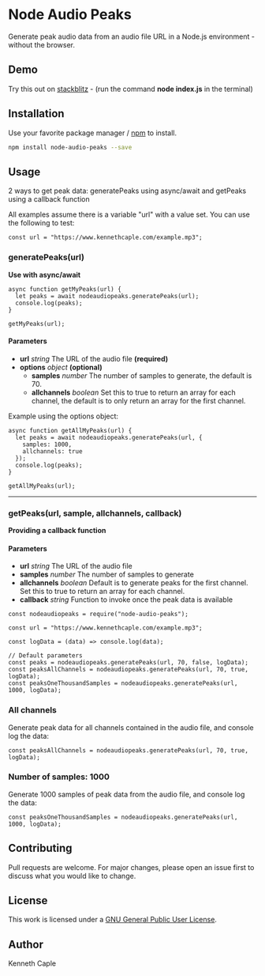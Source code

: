 # Node Audio Peaks

Generate peak audio data from an audio file URL in a Node.js environment - without the browser.

## Demo

Try this out on [stackblitz](https://stackblitz.com/edit/node-fswsla?devtoolsheight=33&file=index.js) - (run the command **node index.js** in the terminal)

## Installation

Use your favorite package manager / [npm](https://www.npmjs.com/package/npm) to install.

```bash
npm install node-audio-peaks --save
```
## Usage
2 ways to get peak data: generatePeaks using async/await and getPeaks using a callback function

All examples assume there is a variable "url" with a value set.  You can use the following to test:

```
const url = "https://www.kennethcaple.com/example.mp3";
```


### **generatePeaks(url)**
**Use with async/await**

```
async function getMyPeaks(url) {
  let peaks = await nodeaudiopeaks.generatePeaks(url);
  console.log(peaks);
}

getMyPeaks(url);
```
#### Parameters

- **url** *string*  The URL of the audio file **(required)**
- **options** *object* **(optional)**
  - **samples**  *number* The number of samples to generate, the default  is 70.
  - **allchannels**  *boolean* Set this to true to return an array for each channel, the default is to only return an array for the first channel.

Example using the options object:
```
async function getAllMyPeaks(url) {
  let peaks = await nodeaudiopeaks.generatePeaks(url, {
    samples: 1000, 
    allchannels: true
  });
  console.log(peaks);
}

getAllMyPeaks(url);
```
<hr>

### **getPeaks(url, sample, allchannels, callback)**
**Providing a callback function**
#### Parameters
- **url**  *string*  The URL of the audio file
- **samples**  *number* The number of samples to generate
- **allchannels**  *boolean* Default is to generate peaks for the first channel.  Set this to true to return an array for each channel.
- **callback**  *string* Function to invoke once the peak data is available
```
const nodeaudiopeaks = require("node-audio-peaks");

const url = "https://www.kennethcaple.com/example.mp3";

const logData = (data) => console.log(data);

// Default parameters
const peaks = nodeaudiopeaks.generatePeaks(url, 70, false, logData);
const peaksAllChannels = nodeaudiopeaks.generatePeaks(url, 70, true, logData);
const peaksOneThousandSamples = nodeaudiopeaks.generatePeaks(url, 1000, logData);
```

### All channels
Generate peak data for all channels contained in the audio file, and console log the data:
```
const peaksAllChannels = nodeaudiopeaks.generatePeaks(url, 70, true, logData);
```
### Number of samples: 1000
Generate 1000 samples of peak data from the audio file, and console log the data:
```
const peaksOneThousandSamples = nodeaudiopeaks.generatePeaks(url, 1000, logData);
```
## Contributing
Pull requests are welcome. For major changes, please open an issue first to discuss what you would like to change.

## License
This work is licensed under a [GNU General Public User License](https://github.com/califken/node-audio-peaks/blob/main/LICENSE).

## Author
Kenneth Caple